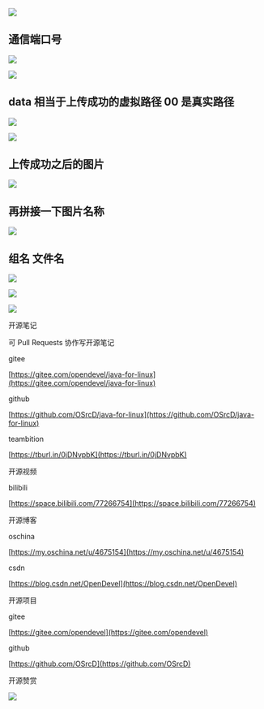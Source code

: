 

![](https://tcs.teambition.net/storage/3121274521eb9f3c68d36c1c76e9e88d08e7?Signature=eyJhbGciOiJIUzI1NiIsInR5cCI6IkpXVCJ9.eyJBcHBJRCI6IjU5Mzc3MGZmODM5NjMyMDAyZTAzNThmMSIsIl9hcHBJZCI6IjU5Mzc3MGZmODM5NjMyMDAyZTAzNThmMSIsIl9vcmdhbml6YXRpb25JZCI6IiIsImV4cCI6MTYxMDg5NTA3NiwiaWF0IjoxNjEwMjkwMjc2LCJyZXNvdXJjZSI6Ii9zdG9yYWdlLzMxMjEyNzQ1MjFlYjlmM2M2OGQzNmMxYzc2ZTllODhkMDhlNyJ9.6pZXW936n6e05yoGT7KYKGshPK3aDeLLuVX4cFdyKHg&download=2020-09-17%20174130.png "")

## 通信端口号

![](https://tcs.teambition.net/storage/3121e6d5a0ad900b386f8bc447da93447faf?Signature=eyJhbGciOiJIUzI1NiIsInR5cCI6IkpXVCJ9.eyJBcHBJRCI6IjU5Mzc3MGZmODM5NjMyMDAyZTAzNThmMSIsIl9hcHBJZCI6IjU5Mzc3MGZmODM5NjMyMDAyZTAzNThmMSIsIl9vcmdhbml6YXRpb25JZCI6IiIsImV4cCI6MTYxMDg5NTA3NiwiaWF0IjoxNjEwMjkwMjc2LCJyZXNvdXJjZSI6Ii9zdG9yYWdlLzMxMjFlNmQ1YTBhZDkwMGIzODZmOGJjNDQ3ZGE5MzQ0N2ZhZiJ9.60Eh_UDzFi1J3ClrlDhr0ebQIa8I8YoSytUW6oYw8tk&download=image.png "")

![](https://tcs.teambition.net/storage/3121e43e0d58a442307d20b6eb210eafa30c?Signature=eyJhbGciOiJIUzI1NiIsInR5cCI6IkpXVCJ9.eyJBcHBJRCI6IjU5Mzc3MGZmODM5NjMyMDAyZTAzNThmMSIsIl9hcHBJZCI6IjU5Mzc3MGZmODM5NjMyMDAyZTAzNThmMSIsIl9vcmdhbml6YXRpb25JZCI6IiIsImV4cCI6MTYxMDg5NTA3NiwiaWF0IjoxNjEwMjkwMjc2LCJyZXNvdXJjZSI6Ii9zdG9yYWdlLzMxMjFlNDNlMGQ1OGE0NDIzMDdkMjBiNmViMjEwZWFmYTMwYyJ9.7AHzfS0BBQZSeU-ljCdcclxvX3N_y7HmF2CSUoomonk&download=image.png "")

## data 相当于上传成功的虚拟路径  00 是真实路径

![](https://tcs.teambition.net/storage/3121fe4b4d52b47fcd8d189b616c1c5ce70e?Signature=eyJhbGciOiJIUzI1NiIsInR5cCI6IkpXVCJ9.eyJBcHBJRCI6IjU5Mzc3MGZmODM5NjMyMDAyZTAzNThmMSIsIl9hcHBJZCI6IjU5Mzc3MGZmODM5NjMyMDAyZTAzNThmMSIsIl9vcmdhbml6YXRpb25JZCI6IiIsImV4cCI6MTYxMDg5NTA3NiwiaWF0IjoxNjEwMjkwMjc2LCJyZXNvdXJjZSI6Ii9zdG9yYWdlLzMxMjFmZTRiNGQ1MmI0N2ZjZDhkMTg5YjYxNmMxYzVjZTcwZSJ9.12YjujBlswuS26UTbpg7OJI0RUEQS-4RhiSJyL7rbRM&download=image.png "")

![](https://tcs.teambition.net/storage/3121f75014cdee03ac8294868189b4eeb8e0?Signature=eyJhbGciOiJIUzI1NiIsInR5cCI6IkpXVCJ9.eyJBcHBJRCI6IjU5Mzc3MGZmODM5NjMyMDAyZTAzNThmMSIsIl9hcHBJZCI6IjU5Mzc3MGZmODM5NjMyMDAyZTAzNThmMSIsIl9vcmdhbml6YXRpb25JZCI6IiIsImV4cCI6MTYxMDg5NTA3NiwiaWF0IjoxNjEwMjkwMjc2LCJyZXNvdXJjZSI6Ii9zdG9yYWdlLzMxMjFmNzUwMTRjZGVlMDNhYzgyOTQ4NjgxODliNGVlYjhlMCJ9.9tHqK7plrFPXOZNwiQPitzUxkqyIW7EBF1MsBWWuZI0&download=image.png "")

## 上传成功之后的图片

![](https://tcs.teambition.net/storage/312181e4b75ea192c5470ace6e9b1c669c0c?Signature=eyJhbGciOiJIUzI1NiIsInR5cCI6IkpXVCJ9.eyJBcHBJRCI6IjU5Mzc3MGZmODM5NjMyMDAyZTAzNThmMSIsIl9hcHBJZCI6IjU5Mzc3MGZmODM5NjMyMDAyZTAzNThmMSIsIl9vcmdhbml6YXRpb25JZCI6IiIsImV4cCI6MTYxMDg5NTA3NiwiaWF0IjoxNjEwMjkwMjc2LCJyZXNvdXJjZSI6Ii9zdG9yYWdlLzMxMjE4MWU0Yjc1ZWExOTJjNTQ3MGFjZTZlOWIxYzY2OWMwYyJ9.wesPCRGKEmM_BStJqkr0VCiCoxc7iwNUXt-pjVnBqkM&download=image.png "")

## 再拼接一下图片名称

![](https://tcs.teambition.net/storage/31213cdf336ea1dc6809ad85d83da28515e1?Signature=eyJhbGciOiJIUzI1NiIsInR5cCI6IkpXVCJ9.eyJBcHBJRCI6IjU5Mzc3MGZmODM5NjMyMDAyZTAzNThmMSIsIl9hcHBJZCI6IjU5Mzc3MGZmODM5NjMyMDAyZTAzNThmMSIsIl9vcmdhbml6YXRpb25JZCI6IiIsImV4cCI6MTYxMDg5NTA3NiwiaWF0IjoxNjEwMjkwMjc2LCJyZXNvdXJjZSI6Ii9zdG9yYWdlLzMxMjEzY2RmMzM2ZWExZGM2ODA5YWQ4NWQ4M2RhMjg1MTVlMSJ9.AP08Jkr2plo5ViakTNimtzIJjjqRhmwl12QEg186nyQ&download=image.png "")

## 组名 文件名

![](https://tcs.teambition.net/storage/312127bacf8605461772820402309a797ac2?Signature=eyJhbGciOiJIUzI1NiIsInR5cCI6IkpXVCJ9.eyJBcHBJRCI6IjU5Mzc3MGZmODM5NjMyMDAyZTAzNThmMSIsIl9hcHBJZCI6IjU5Mzc3MGZmODM5NjMyMDAyZTAzNThmMSIsIl9vcmdhbml6YXRpb25JZCI6IiIsImV4cCI6MTYxMDg5NTA3NiwiaWF0IjoxNjEwMjkwMjc2LCJyZXNvdXJjZSI6Ii9zdG9yYWdlLzMxMjEyN2JhY2Y4NjA1NDYxNzcyODIwNDAyMzA5YTc5N2FjMiJ9.qXrC7ozwi1Cpi1GLbdsY0V_7K5Przpnt3YXPRv6A5BU&download=image.png "")

![](https://tcs.teambition.net/storage/3121663bedab3b78b5df7a87c32079cda338?Signature=eyJhbGciOiJIUzI1NiIsInR5cCI6IkpXVCJ9.eyJBcHBJRCI6IjU5Mzc3MGZmODM5NjMyMDAyZTAzNThmMSIsIl9hcHBJZCI6IjU5Mzc3MGZmODM5NjMyMDAyZTAzNThmMSIsIl9vcmdhbml6YXRpb25JZCI6IiIsImV4cCI6MTYxMDg5NTA3NiwiaWF0IjoxNjEwMjkwMjc2LCJyZXNvdXJjZSI6Ii9zdG9yYWdlLzMxMjE2NjNiZWRhYjNiNzhiNWRmN2E4N2MzMjA3OWNkYTMzOCJ9.1-BWdXE-zIEPOxkjUy-AKrTnUUnf2okWCaU48uu4Ot4&download=image.png "")

![](https://tcs.teambition.net/storage/3121477f415b8b5c07e36cb46737269332c3?Signature=eyJhbGciOiJIUzI1NiIsInR5cCI6IkpXVCJ9.eyJBcHBJRCI6IjU5Mzc3MGZmODM5NjMyMDAyZTAzNThmMSIsIl9hcHBJZCI6IjU5Mzc3MGZmODM5NjMyMDAyZTAzNThmMSIsIl9vcmdhbml6YXRpb25JZCI6IiIsImV4cCI6MTYxMDg5NTA3NiwiaWF0IjoxNjEwMjkwMjc2LCJyZXNvdXJjZSI6Ii9zdG9yYWdlLzMxMjE0NzdmNDE1YjhiNWMwN2UzNmNiNDY3MzcyNjkzMzJjMyJ9.WzgeK558kCmlsDk_I8FuzT9Ckd8MwrUTHFxAnwRaQOY&download=image.png "")

开源笔记

可 Pull Requests 协作写开源笔记

gitee

[https://gitee.com/opendevel/java-for-linux](https://gitee.com/opendevel/java-for-linux)

github

[https://github.com/OSrcD/java-for-linux](https://github.com/OSrcD/java-for-linux)

teambition

[https://tburl.in/0jDNvpbK](https://tburl.in/0jDNvpbK)

开源视频

bilibili

[https://space.bilibili.com/77266754](https://space.bilibili.com/77266754)

开源博客

oschina

[https://my.oschina.net/u/4675154](https://my.oschina.net/u/4675154)

csdn

[https://blog.csdn.net/OpenDevel](https://blog.csdn.net/OpenDevel)

开源项目

gitee

[https://gitee.com/opendevel](https://gitee.com/opendevel)

github

[https://github.com/OSrcD](https://github.com/OSrcD)

开源赞赏

![](https://tcs.teambition.net/storage/3121aed56e96d914e1046f3b498b493ce232?Signature=eyJhbGciOiJIUzI1NiIsInR5cCI6IkpXVCJ9.eyJBcHBJRCI6IjU5Mzc3MGZmODM5NjMyMDAyZTAzNThmMSIsIl9hcHBJZCI6IjU5Mzc3MGZmODM5NjMyMDAyZTAzNThmMSIsIl9vcmdhbml6YXRpb25JZCI6IiIsImV4cCI6MTYxMDg5NTA3NiwiaWF0IjoxNjEwMjkwMjc2LCJyZXNvdXJjZSI6Ii9zdG9yYWdlLzMxMjFhZWQ1NmU5NmQ5MTRlMTA0NmYzYjQ5OGI0OTNjZTIzMiJ9.TVppdZoQOLtKLRSEbMmwREZXBcjsq72tsy64nrtFMyM&download=image.png "")

